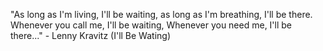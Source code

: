 "As long as I'm living, I'll be waiting, as long as I'm breathing, I'll be there.
 Whenever you call me, I'll be waiting, Whenever you need me, I'll be there..."
	 - Lenny Kravitz (I'll Be Wating) 